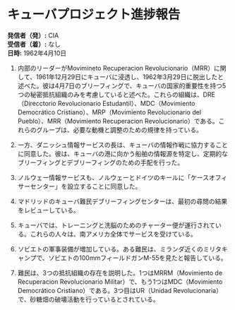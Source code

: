 # キューバプロジェクト進捗報告

**発信者（発）:** CIA  
**受信者（着）:** なし  
**日時:** 1962年4月10日  

1. 内部のリーダーがMovimineto Recuperacion Revolucionario（MRR）に関して、1961年12月29日にキューバに浸透し、1962年3月29日に脱出したと述べた。彼は4月7日のブリーフィングで、キューバの国家的重要性を持つ5つの秘密抵抗組織のみを考慮していると述べた。これらの組織は、DRE（Direcctorio Revolucionario Estudantil）、MDC（Movimiento Democrático Cristiano）、MRP（Movimiento Revolucionario del Pueblo）、MRR（Movimiento Recuperacion Revolucionario）である。これらのグループは、必要な動機と調整のための規律を持っている。

2. 一方、ダニッシュ情報サービスの長は、キューバの情報作戦に協力することに同意した。彼は、キューバの港に向かう船舶の情報源を特定し、定期的なブリーフィングとデブリーフィングのための手配を行った。

3. ノルウェー情報サービスも、ノルウェーとドイツのキールに「ケースオフィサーセンター」を設立することに同意した。

4. マドリッドのキューバ難民デブリーフィングセンターは、最初の尋問の結果をレビューしている。

5. キューバでは、トレーニングと洗脳のためのチャーター便が運行されている。これらの人々は、南アメリカ全体でサービスを受けている。

6. ソビエトの軍事装備が増加している。ある難民は、ミランダ近くのミリタキャンプで、ソビエトの100mmフィールドガンM-55を見たと報告している。

7. 難民は、3つの抵抗組織の存在を説明した。1つはMRRM（Movimiento de Recuperacion Revolucionario Militar）で、もう1つはMDC（Movimiento Democrático Cristiano）である。3つ目はUR（Unidad Revolucionaria）で、砂糖畑の破壊活動を行っているとされている。